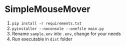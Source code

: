 # SimpleMouseMover
1. `pip install -r requirements.txt`
2. `pyinstaller --noconsole --onefile main.py`
3. Rename `sample.env` into `.env`, change for your needs
4. Run executable in `dist` folder